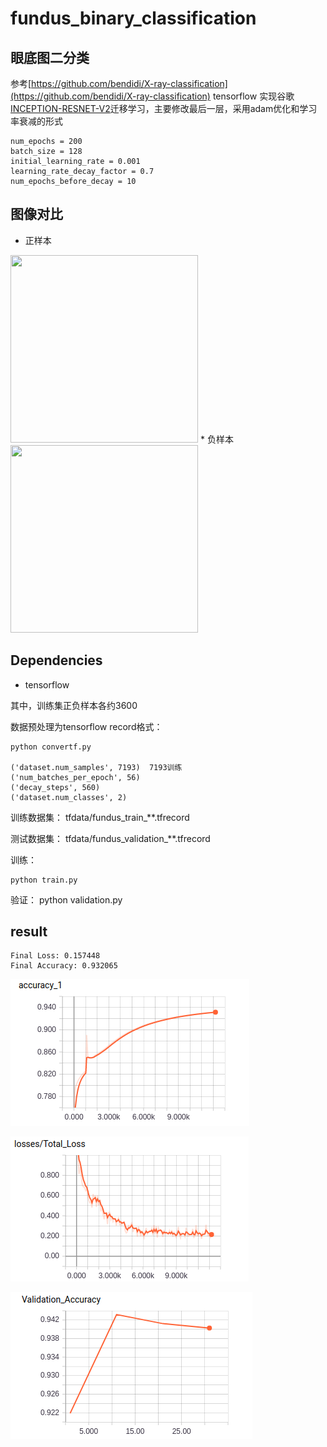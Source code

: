 # fundus_binary_classification
## 眼底图二分类
参考[https://github.com/bendidi/X-ray-classification](https://github.com/bendidi/X-ray-classification)
tensorflow 实现谷歌[INCEPTION-RESNET-V2](https://github.com/tensorflow/models/tree/master/research/slim)迁移学习，主要修改最后一层，采用adam优化和学习率衰减的形式

    num_epochs = 200
    batch_size = 128
    initial_learning_rate = 0.001
    learning_rate_decay_factor = 0.7
    num_epochs_before_decay = 10

## 图像对比
* 正样本
<img src="https://github.com/jiangyiqiao/fundus_binary_classification/blob/master/results/Figure_good.jpeg" width="300" height="300"/> 
* 负样本
<img src="https://github.com/jiangyiqiao/fundus_binary_classification/blob/master/results/Figure_bad.jpeg" width="300" height="300" /> 


## Dependencies
* tensorflow

 
其中，训练集正负样本各约3600

数据预处理为tensorflow record格式：

    python convertf.py

    ('dataset.num_samples', 7193)  7193训练
    ('num_batches_per_epoch', 56)
    ('decay_steps', 560)
    ('dataset.num_classes', 2)

训练数据集： tfdata/fundus_train_**.tfrecord 

测试数据集： tfdata/fundus_validation_**.tfrecord 

训练：

    python train.py

验证：
    python validation.py


## result
    Final Loss: 0.157448
    Final Accuracy: 0.932065
![train acc](results/Figure_1.png)

![loss](results/Figure_2.png)

![validation acc ](results/Figure_3.png)
